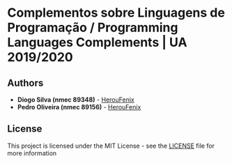 # Complementos sobre Linguagens de Programação / Programming Languages Complements | UA 2019/2020

## Authors

-   **Diogo Silva (nmec 89348)** - [HerouFenix](https://github.com/HerouFenix)
-   **Pedro Oliveira (nmec 89156)** - [HerouFenix](https://github.com/DrPunpun)

## License

This project is licensed under the MIT License - see the [LICENSE](https://github.com/heroufenix/cslp/blob/master/LICENSE) file for more information
